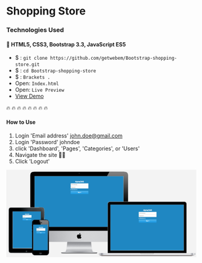 # Shopping Store
### Technologies Used
####  :rocket: HTML5, CSS3, Bootstrap 3.3, JavaScript ES5
 - $ : `git clone https://github.com/getwebem/Bootstrap-shopping-store.git`
 - $ : `cd Bootstrap-shopping-store`
 - $ : `Brackets .`
 - Open: `Index.html`
 - Open: `Live Preview`  
 - [View Demo](https://kind-bay-0481dd603.azurestaticapps.net/index.html)  

:fire: :fire: :fire: :fire: :fire: :fire: :fire: :fire:
#### How to Use 
1. Login 'Email address' john.doe@gmail.com
2. Login 'Password' johndoe
3. click 'Dashboard', 'Pages', 'Categories', or 'Users'
4. Navigate the site :whale2::whale2:
5. Click 'Logout'

![pic1](https://raw.githubusercontent.com/getwebem/README/master/alpha-cms/Screen%20Shot%202017-08-03%20at%2022.12.51.png)
<br/><br/>
